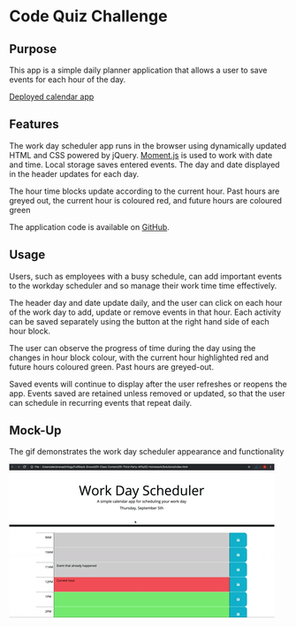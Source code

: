 # Code Quiz Challenge

## Purpose
This app is a simple daily planner application that allows a user to save events for each hour of the day. 

[Deployed calendar app](https://grace-anderson.github.io/work-day-scheduler/)

## Features

The work day scheduler app runs in the browser using dynamically updated HTML and CSS powered by jQuery.  [Moment.js](https://momentjs.com/) is used to work with date and time. Local storage saves entered events. The day and date displayed in the header updates for each day.

The hour time blocks update according to the current hour. Past hours are greyed out, the current hour is coloured red, and future hours are coloured green

The application code is available on [GitHub](https://github.com/grace-anderson/work-day-scheduler). 

## Usage
Users, such as employees with a busy schedule, can add important events to the workday scheduler and so manage their work time time effectively. 

The header day and date update daily, and the user can click on each hour of the work day to add, update or remove events in that hour. Each activity can be saved separately using the button at the right hand side of each hour block. 

The user can observe the progress of time during the day using the changes in hour block colour, with the current hour highlighted red and future hours coloured green. Past hours are greyed-out.

Saved events will continue to display after the user refreshes or reopens the app. Events saved are retained unless removed or updated, so that the user can schedule in recurring events that repeat daily. 

## Mock-Up

The gif demonstrates the work day scheduler appearance and functionality

![A user clicks on slots on the color-coded calendar and edits the events.](./assets/work-schedule-demo.gif)
